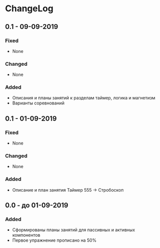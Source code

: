# ChangeLog

## 0.1 - 09-09-2019

### Fixed

* None

### Changed

* None

### Added

* Описания и планы занятий к разделам таймер, логика и магнетизм
* Варианты соревнований

## 0.1 - 01-09-2019

### Fixed

* None

### Changed

* None

### Added

* Описание и план занятия Таймер 555 -&gt; Стробоскоп

## 0.0 - до 01-09-2019

### Added

* Сформированы планы занятий для пассивных и активных компонентов
* Первое упражнение прописано на 50%





